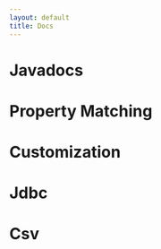 ```yaml
---
layout: default
title: Docs
---
```



# Javadocs

# Property Matching
 
# Customization
 
# Jdbc
 
# Csv
 


 
